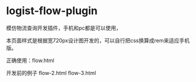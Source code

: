 # logist-flow-plugin

模仿物流查询开发插件，手机和pc都是可以使用，

本页面样式是根据宽720px设计图开发的，可以自行把css换算成rem来适应手机版。

正确使用：flow.html

开发前的例子 flow-2.html  flow-3.html


